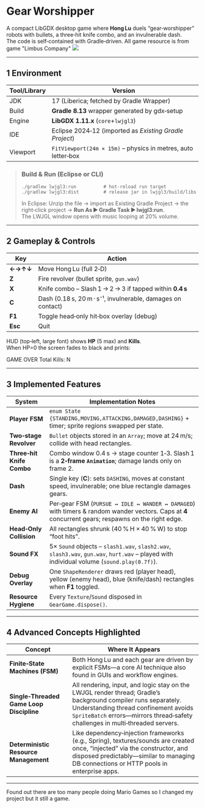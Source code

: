 # Gear Worshipper

A compact LibGDX desktop game where **Hong Lu** duels “gear‑worshipper” robots with bullets, a three‑hit knife combo, and an invulnerable dash.  
The code is self‑contained with Gradle‑driven.
All game resource is from game "Limbus Company"
<img src="./assets/2025-05-08 19-01-10.gif"/>

---

## 1 Environment

| Tool/Library | Version |
|----------------|---------|
| JDK | 17 (Liberica; fetched by Gradle Wrapper) |
| Build | **Gradle 8.13** wrapper generated by gdx‑setup |
| Engine | **LibGDX 1.11.x** (`core`+`lwjgl3`) |
| IDE | Eclipse 2024‑12 (imported as *Existing Gradle Project*) |
| Viewport | `FitViewport(24m × 15m)` – physics in metres, auto letter‑box |

> ### Build & Run (Eclipse or CLI)
> ```
> ./gradlew lwjgl3:run          # hot‑reload run target
> ./gradlew lwjgl3:dist         # release jar in lwjgl3/build/libs
> ```
> In Eclipse: Unzip the file → import as Existing Gradle Project → the right‑click project → **Run As ► Gradle Task ► lwjgl3:run**.  
> The LWJGL window opens with music looping at 20% volume.

---

## 2 Gameplay & Controls

| Key | Action |
|-----|--------|
| **←→↑↓** | Move Hong Lu (full 2‑D) |
| **Z** | Fire revolver (bullet sprite, `gun.wav`) |
| **X** | Knife combo – Slash 1 → 2 → 3 if tapped within **0.4 s** |
| **C** | Dash (0.18 s, 20 m · s⁻¹, invulnerable, damages on contact) |
| **F1** | Toggle head‑only hit‑box overlay (debug) |
| **Esc** | Quit |

HUD (top‑left, large font) shows **HP** (5 max) and **Kills**.  
When HP=0 the screen fades to black and prints:

GAME OVER Total Kills: N


---

## 3 Implemented Features

| System | Implementation Notes |
|--------|----------------------|
| **Player FSM** | `enum State {STANDING,MOVING,ATTACKING,DAMAGED,DASHING}` + timer; sprite regions swapped per state. |
| **Two‑stage Revolver** | `Bullet` objects stored in an `Array`; move at 24 m/s; collide with head rectangles. |
| **Three‑hit Knife Combo** | Combo window 0.4 s → stage counter 1‑3. Slash 1 is a **2‑frame `Animation`**; damage lands only on frame 2. |
| **Dash** | Single key (**C**): sets `DASHING`, moves at constant speed, invulnerable; one blue rectangle damages gears. |
| **Enemy AI** | Per‑gear FSM (`PURSUE ↔ IDLE ↔ WANDER ↔ DAMAGED`) with timers & random wander vectors. Caps at **4** concurrent gears; respawns on the right edge. |
| **Head‑Only Collision** | All rectangles shrunk (40 % H × 40 % W) to stop “foot hits”. |
| **Sound FX** | 5× `Sound` objects – `slash1.wav`, `slash2.wav`, `slash3.wav`, `gun.wav`, `hurt.wav` – played with individual volume (`sound.play(0.7f)`). |
| **Debug Overlay** | One `ShapeRenderer` draws red (player head), yellow (enemy head), blue (knife/dash) rectangles when **F1** toggled. |
| **Resource Hygiene** | Every `Texture`/`Sound` disposed in `GearGame.dispose()`. |

---

## 4 Advanced Concepts Highlighted

| Concept | Where It Appears |
|---------|------------------|
| **Finite‑State Machines (FSM)** | Both Hong Lu and each gear are driven by explicit FSMs—a core AI technique also found in GUIs and workflow engines. |
| **Single‑Threaded Game Loop Discipline** | All rendering, input, and logic stay on the LWJGL render thread; Gradle’s background compiler runs separately. Understanding thread confinement avoids `SpriteBatch` errors—mirrors thread‑safety challenges in multi‑threaded servers. |
| **Deterministic Resource Management** | Like dependency‑injection frameworks (e.g., Spring), textures/sounds are created once, “injected” via the constructor, and disposed predictably—similar to managing DB connections or HTTP pools in enterprise apps. |



---


Found out there are too many people doing Mario Games so I changed my project but it still a game.
